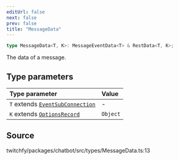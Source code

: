 ```yaml
---
editUrl: false
next: false
prev: false
title: "MessageData"
---
```


```ts
type MessageData<T, K>: MessageEventData<T> & RestData<T, K>;
```

The data of a message.

## Type parameters

| Type parameter | Value |
| :------ | :------ |
| `T` extends [`EventSubConnection`](/api/chatbot/enumerations/eventsubconnection/) | - |
| `K` extends [`OptionsRecord`](/api/chatbot/type-aliases/optionsrecord/) | `Object` |

## Source

twitchfy/packages/chatbot/src/types/MessageData.ts:13
